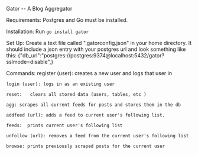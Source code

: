 Gator -- A Blog Aggregator

Requirements: 
    Postgres and Go must be installed. 

Installation: 
    Run ``go install gator`` 

Set Up: 
    Create a text file called ".gatorconfig.json" in your home directory.
    It should include a json entry with your postgres url and look something like this:
        {"db_url":"postgres://postgres:9374@localhost:5432/gator?sslmode=disable",}


Commands: 
    register (user): creates a new user and logs that user in

    login (user): logs in as an existing user

    reset:   clears all stored data (users, tables, etc )

    agg: scrapes all current feeds for posts and stores them in the db

    addfeed (url): adds a feed to current user's following list.

    feeds:  prints current user's following list

    unfollow (url): removes a feed from the current user's following list

    browse: prints previously scraped posts for the current user
